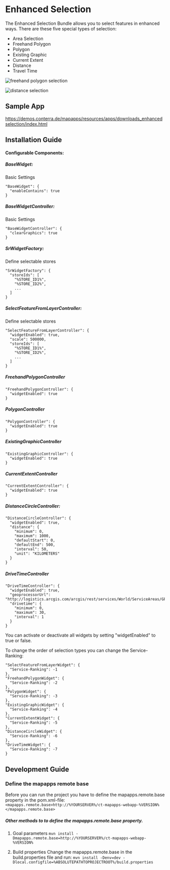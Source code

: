 # Enhanced Selection

The Enhanced Selection Bundle allows you to select features in enhanced ways. There are these five special types of selection:
- Area Selection
- Freehand Polygon
- Polygon
- Existing Graphic
- Current Extent
- Distance
- Travel Time

![freehand polygon selection](<img src="https://github.com/conterra/mapapps-enhanced-selection/polygonSelection.JPG" width="400">)

![distance selection](<img src="https://github.com/conterra/mapapps-enhanced-selection/distance.JPG" width="400">)


Sample App
------------------
https://demos.conterra.de/mapapps/resources/apps/downloads_enhancedselection/index.html

Installation Guide
------------------
#### Configurable Components:

##### BaseWidget:
Basic Settings
```
"BaseWidget": {
  "enableContains": true
}
```
##### BaseWidgetController:
Basic Settings
```
"BaseWidgetController": {
  "clearGraphics": true
}
```
##### SrWidgetFactory:
Define selectable stores
```
"SrWidgetFactory": {
  "storeIds": [
    "%STORE_ID1%",
    "%STORE_ID2%",
    ...
  ]
}
```
##### SelectFeatureFromLayerController:
Define selectable stores
```
"SelectFeatureFromLayerController": {
  "widgetEnabled": true,
  "scale": 500000,
  "storeIds": [
    "%STORE_ID1%",
    "%STORE_ID2%",
    ...
  ]
}
```
##### FreehandPolygonController
```
"FreehandPolygonController": {
  "widgetEnabled": true
}
```
##### PolygonController
```
"PolygonController": {
  "widgetEnabled": true
}
```
##### ExistingGraphicController
```
"ExistingGraphicController": {
  "widgetEnabled": true
}
```
##### CurrentExtentController
```
"CurrentExtentController": {
  "widgetEnabled": true
}
```
##### DistanceCircleController:
```
"DistanceCircleController": {
  "widgetEnabled": true,
  "distance": {
    "minimum": 0,
    "maximum": 1000,
    "defaultStart": 0,
    "defaultEnd": 500,
    "interval": 50,
    "unit": "KILOMETERS"
  }
}
```
##### DriveTimeController
```
"DriveTimeController": {
  "widgetEnabled": true,
  "geoprocessorUrl": "http://logistics.arcgis.com/arcgis/rest/services/World/ServiceAreas/GPServer/GenerateServiceAreas",
  "drivetime": {
    "minimum": 0,
    "maximum": 30,
    "interval": 1
  }
}
```

You can activate or deactivate all widgets by setting "widgetEnabled" to true or false.

To change the order of selection types you can change the Service-Ranking:

```
"SelectFeatureFromLayerWidget": {
  "Service-Ranking": -1
},
"FreehandPolygonWidget": {
  "Service-Ranking": -2
},
"PolygonWidget": {
  "Service-Ranking": -3
},
"ExistingGraphicWidget": {
  "Service-Ranking": -4
},
"CurrentExtentWidget": {
  "Service-Ranking": -5
},
"DistanceCircleWidget": {
  "Service-Ranking": -6
},
"DriveTimeWidget": {
  "Service-Ranking": -7
}
```

Development Guide
------------------
### Define the mapapps remote base
Before you can run the project you have to define the mapapps.remote.base property in the pom.xml-file:
`<mapapps.remote.base>http://%YOURSERVER%/ct-mapapps-webapp-%VERSION%</mapapps.remote.base>`

##### Other methods to to define the mapapps.remote.base property.
1. Goal parameters
`mvn install -Dmapapps.remote.base=http://%YOURSERVER%/ct-mapapps-webapp-%VERSION%`

2. Build properties
Change the mapapps.remote.base in the build.properties file and run:
`mvn install -Denv=dev -Dlocal.configfile=%ABSOLUTEPATHTOPROJECTROOT%/build.properties`

